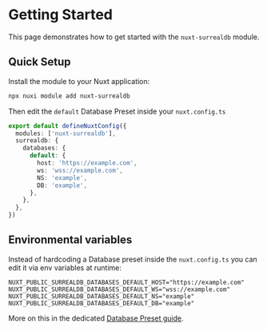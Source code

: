 # Getting Started

This page demonstrates how to get started with the `nuxt-surrealdb` module.

## Quick Setup

Install the module to your Nuxt application:

```bash
npx nuxi module add nuxt-surrealdb
```

Then edit the `default` Database Preset inside your `nuxt.config.ts`

```ts
export default defineNuxtConfig({
  modules: ['nuxt-surrealdb'],
  surrealdb: {
    databases: {
      default: {
        host: 'https://example.com',
        ws: 'wss://example.com',
        NS: 'example',
        DB: 'example',
      },
    },
  },
})
```

## Environmental variables

Instead of hardcoding a Database preset inside the `nuxt.config.ts` you can edit it via env variables at runtime:

```dotenv
NUXT_PUBLIC_SURREALDB_DATABASES_DEFAULT_HOST="https://example.com"
NUXT_PUBLIC_SURREALDB_DATABASES_DEFAULT_WS="wss://example.com"
NUXT_PUBLIC_SURREALDB_DATABASES_DEFAULT_NS="example"
NUXT_PUBLIC_SURREALDB_DATABASES_DEFAULT_DB="example"
```

More on this in the dedicated [Database Preset guide](/database-presets).
